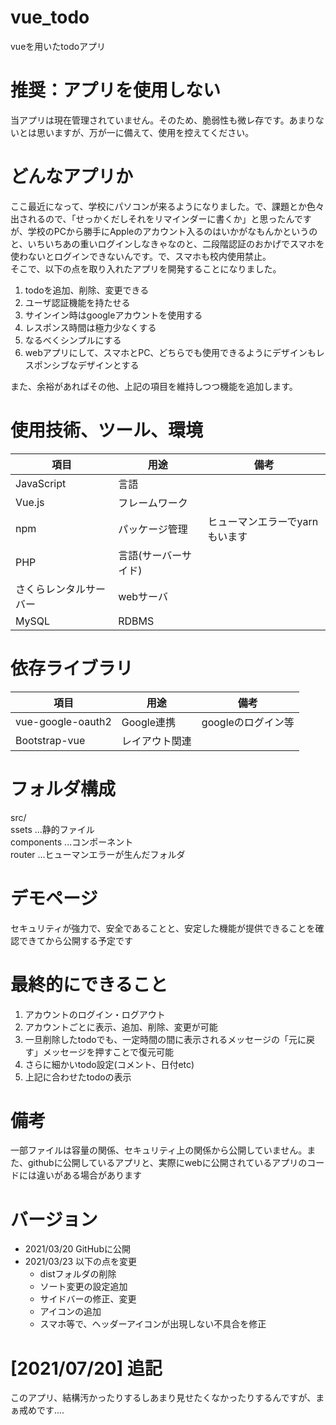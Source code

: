 # vue_todo

vueを用いたtodoアプリ

# 推奨：アプリを使用しない
当アプリは現在管理されていません。そのため、脆弱性も微レ存です。あまりないとは思いますが、万が一に備えて、使用を控えてください。

# どんなアプリか

ここ最近になって、学校にパソコンが来るようになりました。で、課題とか色々出されるので、「せっかくだしそれをリマインダーに書くか」と思ったんですが、学校のPCから勝手にAppleのアカウント入るのはいかがなもんかというのと、いちいちあの重いログインしなきゃなのと、二段階認証のおかげでスマホを使わないとログインできないんです。で、スマホも校内使用禁止。<br>
そこで、以下の点を取り入れたアプリを開発することになりました。
<ol>
  <li>todoを追加、削除、変更できる</li>
  <li>ユーザ認証機能を持たせる</li>
  <li>サインイン時はgoogleアカウントを使用する</li>
  <li>レスポンス時間は極力少なくする</li>
  <li>なるべくシンプルにする</li>
  <li>webアプリにして、スマホとPC、どちらでも使用できるようにデザインもレスポンシブなデザインとする</li>
</ol>
また、余裕があればその他、上記の項目を維持しつつ機能を追加します。

# 使用技術、ツール、環境

| 項目 | 用途 | 備考 |
|----|----|----|
|JavaScript|言語||
|Vue.js|フレームワーク||
|npm|パッケージ管理|ヒューマンエラーでyarnもいます|
|PHP|言語(サーバーサイド)||
|さくらレンタルサーバー|webサーバ||
|MySQL|RDBMS||

# 依存ライブラリ

| 項目 | 用途 | 備考 |
|----|----|----|
|vue-google-oauth2|Google連携|googleのログイン等|
|Bootstrap-vue|レイアウト関連||

# フォルダ構成

src/<br>
  ssets  ...静的ファイル<br>
  components   ...コンポーネント<br>
  router  ...ヒューマンエラーが生んだフォルダ<br>
  
# デモページ

セキュリティが強力で、安全であることと、安定した機能が提供できることを確認できてから公開する予定です

# 最終的にできること

1. アカウントのログイン・ログアウト
2. アカウントごとに表示、追加、削除、変更が可能
3. 一旦削除したtodoでも、一定時間の間に表示されるメッセージの「元に戻す」メッセージを押すことで復元可能
4. さらに細かいtodo設定(コメント、日付etc)
5. 上記に合わせたtodoの表示

# 備考

一部ファイルは容量の関係、セキュリティ上の関係から公開していません。また、githubに公開しているアプリと、実際にwebに公開されているアプリのコードには違いがある場合があります

# バージョン

- 2021/03/20 GitHubに公開
- 2021/03/23 以下の点を変更
    - distフォルダの削除
    - ソート変更の設定追加
    - サイドバーの修正、変更
    - アイコンの追加
    - スマホ等で、ヘッダーアイコンが出現しない不具合を修正

# [2021/07/20] 追記
このアプリ、結構汚かったりするしあまり見せたくなかったりするんですが、まぁ戒めです....
